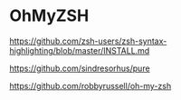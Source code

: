 # OhMyZSH

https://github.com/zsh-users/zsh-syntax-highlighting/blob/master/INSTALL.md

https://github.com/sindresorhus/pure

https://github.com/robbyrussell/oh-my-zsh
